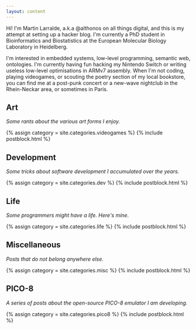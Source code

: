 ```yaml
---
layout: content
---
```


Hi! I'm Martin Larralde, a.k.a @althonos on all things digital, and this is my
attempt at setting up a hacker blog. I'm currently a PhD student in
Bioinformatics and Biostatistics at the European Molecular Biology Laboratory
in Heidelberg.

I'm interested in embedded systems, low-level programming, semantic web,
ontologies. I'm currently having fun hacking my Nintendo Switch or writing
useless low-level optimisations in ARMv7 assembly. When I'm not
coding, playing videogames, or scouting the poetry section of my local
bookstore, you can find me at a post-punk concert or a new-wave nightclub in
the Rhein-Neckar area, or sometimes in Paris.

## Art

*Some rants about the various art forms I enjoy.*

{% assign category = site.categories.videogames %}
{% include postblock.html %}

## Development

*Some tricks about software development I accumulated over the years.*

{% assign category = site.categories.dev %}
{% include postblock.html %}

## Life

*Some programmers might have a life. Here's mine.*

{% assign category = site.categories.life %}
{% include postblock.html %}

## Miscellaneous

*Posts that do not belong anywhere else.*

{% assign category = site.categories.misc %}
{% include postblock.html %}

## PICO-8

*A series of posts about the open-source PICO-8 emulator I am developing.*

{% assign category = site.categories.pico8 %}
{% include postblock.html %}
